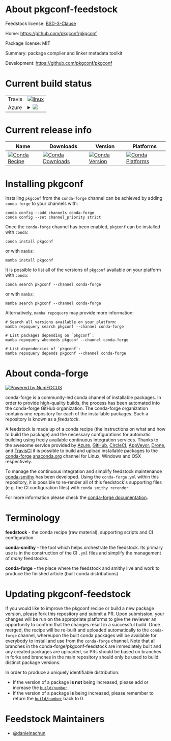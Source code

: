 About pkgconf-feedstock
=======================

Feedstock license: [BSD-3-Clause](https://github.com/conda-forge/pkgconf-feedstock/blob/main/LICENSE.txt)

Home: https://github.com/pkgconf/pkgconf

Package license: MIT

Summary: package compiler and linker metadata toolkit

Development: https://github.com/pkgconf/pkgconf

Current build status
====================


<table><tr>
    <td>Travis</td>
    <td>
      <a href="https://app.travis-ci.com/conda-forge/pkgconf-feedstock">
        <img alt="linux" src="https://img.shields.io/travis/com/conda-forge/pkgconf-feedstock/main.svg?label=Linux">
      </a>
    </td>
  </tr>
    
  <tr>
    <td>Azure</td>
    <td>
      <details>
        <summary>
          <a href="https://dev.azure.com/conda-forge/feedstock-builds/_build/latest?definitionId=22957&branchName=main">
            <img src="https://dev.azure.com/conda-forge/feedstock-builds/_apis/build/status/pkgconf-feedstock?branchName=main">
          </a>
        </summary>
        <table>
          <thead><tr><th>Variant</th><th>Status</th></tr></thead>
          <tbody><tr>
              <td>linux_64</td>
              <td>
                <a href="https://dev.azure.com/conda-forge/feedstock-builds/_build/latest?definitionId=22957&branchName=main">
                  <img src="https://dev.azure.com/conda-forge/feedstock-builds/_apis/build/status/pkgconf-feedstock?branchName=main&jobName=linux&configuration=linux%20linux_64_" alt="variant">
                </a>
              </td>
            </tr><tr>
              <td>linux_aarch64</td>
              <td>
                <a href="https://dev.azure.com/conda-forge/feedstock-builds/_build/latest?definitionId=22957&branchName=main">
                  <img src="https://dev.azure.com/conda-forge/feedstock-builds/_apis/build/status/pkgconf-feedstock?branchName=main&jobName=linux&configuration=linux%20linux_aarch64_" alt="variant">
                </a>
              </td>
            </tr><tr>
              <td>linux_ppc64le</td>
              <td>
                <a href="https://dev.azure.com/conda-forge/feedstock-builds/_build/latest?definitionId=22957&branchName=main">
                  <img src="https://dev.azure.com/conda-forge/feedstock-builds/_apis/build/status/pkgconf-feedstock?branchName=main&jobName=linux&configuration=linux%20linux_ppc64le_" alt="variant">
                </a>
              </td>
            </tr><tr>
              <td>osx_64</td>
              <td>
                <a href="https://dev.azure.com/conda-forge/feedstock-builds/_build/latest?definitionId=22957&branchName=main">
                  <img src="https://dev.azure.com/conda-forge/feedstock-builds/_apis/build/status/pkgconf-feedstock?branchName=main&jobName=osx&configuration=osx%20osx_64_" alt="variant">
                </a>
              </td>
            </tr><tr>
              <td>osx_arm64</td>
              <td>
                <a href="https://dev.azure.com/conda-forge/feedstock-builds/_build/latest?definitionId=22957&branchName=main">
                  <img src="https://dev.azure.com/conda-forge/feedstock-builds/_apis/build/status/pkgconf-feedstock?branchName=main&jobName=osx&configuration=osx%20osx_arm64_" alt="variant">
                </a>
              </td>
            </tr><tr>
              <td>win_64</td>
              <td>
                <a href="https://dev.azure.com/conda-forge/feedstock-builds/_build/latest?definitionId=22957&branchName=main">
                  <img src="https://dev.azure.com/conda-forge/feedstock-builds/_apis/build/status/pkgconf-feedstock?branchName=main&jobName=win&configuration=win%20win_64_" alt="variant">
                </a>
              </td>
            </tr>
          </tbody>
        </table>
      </details>
    </td>
  </tr>
</table>

Current release info
====================

| Name | Downloads | Version | Platforms |
| --- | --- | --- | --- |
| [![Conda Recipe](https://img.shields.io/badge/recipe-pkgconf-green.svg)](https://anaconda.org/conda-forge/pkgconf) | [![Conda Downloads](https://img.shields.io/conda/dn/conda-forge/pkgconf.svg)](https://anaconda.org/conda-forge/pkgconf) | [![Conda Version](https://img.shields.io/conda/vn/conda-forge/pkgconf.svg)](https://anaconda.org/conda-forge/pkgconf) | [![Conda Platforms](https://img.shields.io/conda/pn/conda-forge/pkgconf.svg)](https://anaconda.org/conda-forge/pkgconf) |

Installing pkgconf
==================

Installing `pkgconf` from the `conda-forge` channel can be achieved by adding `conda-forge` to your channels with:

```
conda config --add channels conda-forge
conda config --set channel_priority strict
```

Once the `conda-forge` channel has been enabled, `pkgconf` can be installed with `conda`:

```
conda install pkgconf
```

or with `mamba`:

```
mamba install pkgconf
```

It is possible to list all of the versions of `pkgconf` available on your platform with `conda`:

```
conda search pkgconf --channel conda-forge
```

or with `mamba`:

```
mamba search pkgconf --channel conda-forge
```

Alternatively, `mamba repoquery` may provide more information:

```
# Search all versions available on your platform:
mamba repoquery search pkgconf --channel conda-forge

# List packages depending on `pkgconf`:
mamba repoquery whoneeds pkgconf --channel conda-forge

# List dependencies of `pkgconf`:
mamba repoquery depends pkgconf --channel conda-forge
```


About conda-forge
=================

[![Powered by
NumFOCUS](https://img.shields.io/badge/powered%20by-NumFOCUS-orange.svg?style=flat&colorA=E1523D&colorB=007D8A)](https://numfocus.org)

conda-forge is a community-led conda channel of installable packages.
In order to provide high-quality builds, the process has been automated into the
conda-forge GitHub organization. The conda-forge organization contains one repository
for each of the installable packages. Such a repository is known as a *feedstock*.

A feedstock is made up of a conda recipe (the instructions on what and how to build
the package) and the necessary configurations for automatic building using freely
available continuous integration services. Thanks to the awesome service provided by
[Azure](https://azure.microsoft.com/en-us/services/devops/), [GitHub](https://github.com/),
[CircleCI](https://circleci.com/), [AppVeyor](https://www.appveyor.com/),
[Drone](https://cloud.drone.io/welcome), and [TravisCI](https://travis-ci.com/)
it is possible to build and upload installable packages to the
[conda-forge](https://anaconda.org/conda-forge) [anaconda.org](https://anaconda.org/)
channel for Linux, Windows and OSX respectively.

To manage the continuous integration and simplify feedstock maintenance
[conda-smithy](https://github.com/conda-forge/conda-smithy) has been developed.
Using the ``conda-forge.yml`` within this repository, it is possible to re-render all of
this feedstock's supporting files (e.g. the CI configuration files) with ``conda smithy rerender``.

For more information please check the [conda-forge documentation](https://conda-forge.org/docs/).

Terminology
===========

**feedstock** - the conda recipe (raw material), supporting scripts and CI configuration.

**conda-smithy** - the tool which helps orchestrate the feedstock.
                   Its primary use is in the construction of the CI ``.yml`` files
                   and simplify the management of *many* feedstocks.

**conda-forge** - the place where the feedstock and smithy live and work to
                  produce the finished article (built conda distributions)


Updating pkgconf-feedstock
==========================

If you would like to improve the pkgconf recipe or build a new
package version, please fork this repository and submit a PR. Upon submission,
your changes will be run on the appropriate platforms to give the reviewer an
opportunity to confirm that the changes result in a successful build. Once
merged, the recipe will be re-built and uploaded automatically to the
`conda-forge` channel, whereupon the built conda packages will be available for
everybody to install and use from the `conda-forge` channel.
Note that all branches in the conda-forge/pkgconf-feedstock are
immediately built and any created packages are uploaded, so PRs should be based
on branches in forks and branches in the main repository should only be used to
build distinct package versions.

In order to produce a uniquely identifiable distribution:
 * If the version of a package **is not** being increased, please add or increase
   the [``build/number``](https://docs.conda.io/projects/conda-build/en/latest/resources/define-metadata.html#build-number-and-string).
 * If the version of a package **is** being increased, please remember to return
   the [``build/number``](https://docs.conda.io/projects/conda-build/en/latest/resources/define-metadata.html#build-number-and-string)
   back to 0.

Feedstock Maintainers
=====================

* [@danielnachun](https://github.com/danielnachun/)

